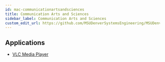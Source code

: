 ```yaml
---
id: mac-communicationartsandsciences
title: Communication Arts and Sciences
sidebar_label: Communication Arts and Sciences
custom_edit_url: https://github.com/MSUDenverSystemsEngineering/MSUDenverSystemsEngineering.github.io/edit/source/docs/image-mac-communicationartsandsciences.md
---
```


## Applications
* [VLC Media Player](package-mac-vlc.md)
